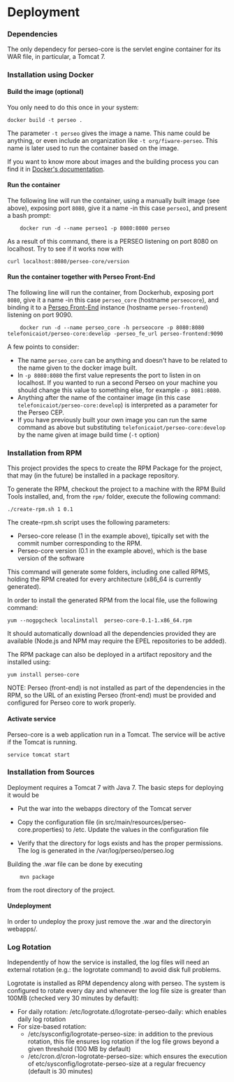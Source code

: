 # Deployment

### Dependencies

The only dependecy for perseo-core is the servlet engine container for its WAR file, in particular, a Tomcat 7.

### Installation using Docker

#### Build the image (optional)

You only need to do this once in your system:

	docker build -t perseo .

The parameter `-t perseo` gives the image a name. This name could be anything, or even include an organization like
`-t org/fiware-perseo`. This name is later used to run the container based on the image.

If you want to know more about images and the building process you can find it in [Docker's documentation](https://docs.docker.com/userguide/dockerimages/).

#### Run the container

The following line will run the container, using a manually built image (see above),
exposing port `8080`, give it a name -in this case `perseo1`, and present a bash prompt:

		docker run -d --name perseo1 -p 8080:8080 perseo

As a result of this command, there is a PERSEO listening on port 8080 on localhost. Try to see if it works now with

	curl localhost:8080/perseo-core/version

#### Run the container together with Perseo Front-End

The following line will run the container, from Dockerhub, exposing port `8080`, give it a name -in this case `perseo_core` (hostname `perseocore`),
and binding it to a [Perseo Front-End](https://github.com/telefonicaid/perseo-fe)
instance (hostname `perseo-frontend`) listening on port 9090.

		docker run -d --name perseo_core -h perseocore -p 8080:8080 telefonicaiot/perseo-core:develop -perseo_fe_url perseo-frontend:9090

A few points to consider:

* The name `perseo_core` can be anything and doesn't have to be related to the name given to the docker image built.
* In `-p 8080:8080` the first value represents the port to listen in on localhost. If you wanted to run a second Perseo on your machine
you should change this value to something else, for example `-p 8081:8080`.
* Anything after the name of the container image (in this case `telefonicaiot/perseo-core:develop`) is interpreted as a parameter for the Perseo CEP. 
* If you have previously built your own image you can run the same command as above but substituting `telefonicaiot/perseo-core:develop` by the
name given at image build time (`-t` option)

### Installation from RPM

This project provides the specs to create the RPM Package for the project, that may (in the future) be installed in a
package repository.

To generate the RPM, checkout the project to a machine with the RPM Build Tools installed, and, from the `rpm/` folder,
execute the following command:

```
./create-rpm.sh 1 0.1
```

The create-rpm.sh script uses the following parameters:

* Perseo-core release (1 in the example above), tipically set with the commit number corresponding to the RPM.
* Perseo-core version (0.1 in the example above), which is the base version of the software

This command will generate some folders, including one called RPMS, holding the RPM created for every architecture
(x86_64 is currently generated).

In order to install the generated RPM from the local file, use the following command:

```
yum --nogpgcheck localinstall  perseo-core-0.1-1.x86_64.rpm
```

It should automatically download all the dependencies provided they are available (Node.js and NPM may require the
EPEL repositories to be added).

The RPM package can also be deployed in a artifact repository and the installed using:

```
yum install perseo-core
```

NOTE: Perseo (front-end) is not installed as part of the dependencies in the RPM, so the URL of an existing Perseo (front-end)
must be provided and configured for Perseo core to work properly.

#### Activate service

Perseo-core is a web application run in a Tomcat. The service will be active if the Tomcat is running.
```
service tomcat start
```

### Installation from Sources

Deployment requires a Tomcat 7 with Java 7. The basic steps for deploying it would be

* Put the war into the webapps directory of the Tomcat server
* Copy the configuration file (in src/main/resources/perseo-core.properties) to /etc. Update the values in the configuration file

* Verify that the directory for logs exists and has the proper permissions. The log is generated in the /var/log/perseo/perseo.log

Building the .war file can be done by executing
```
    mvn package
```
from the root directory of the project.

#### Undeployment
In order to undeploy the proxy just remove the .war and the directoryin webapps/.


### Log Rotation
Independently of how the service is installed, the log files will need an external rotation (e.g.: the logrotate command) to avoid disk full problems.

Logrotate is installed as RPM dependency along with perseo. The system is configured to rotate every day and whenever the log file size is greater than 100MB (checked very 30 minutes by default):
* For daily rotation: /etc/logrotate.d/logrotate-perseo-daily: which enables daily log rotation
* For size-based rotation:
	* /etc/sysconfig/logrotate-perseo-size: in addition to the previous rotation, this file ensures log rotation if the log file grows beyond a given threshold (100 MB by default)
	* /etc/cron.d/cron-logrotate-perseo-size: which ensures the execution of etc/sysconfig/logrotate-perseo-size at a regular frecuency (default is 30 minutes)
